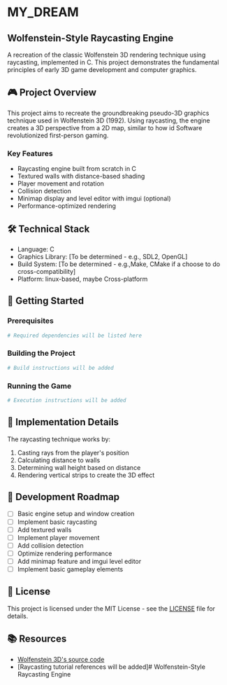 # MY_DREAM

## Wolfenstein-Style Raycasting Engine

A recreation of the classic Wolfenstein 3D rendering technique using raycasting, implemented in C. This project demonstrates the fundamental principles of early 3D game development and computer graphics.

## 🎮 Project Overview

This project aims to recreate the groundbreaking pseudo-3D graphics technique used in Wolfenstein 3D (1992). Using raycasting, the engine creates a 3D perspective from a 2D map, similar to how id Software revolutionized first-person gaming.

### Key Features

- Raycasting engine built from scratch in C
- Textured walls with distance-based shading
- Player movement and rotation
- Collision detection
- Minimap display and level editor with imgui (optional)
- Performance-optimized rendering

## 🛠️ Technical Stack

- Language: C
- Graphics Library: [To be determined - e.g., SDL2, OpenGL]
- Build System: [To be determined - e.g.,Make, CMake if a choose to do cross-compatibility]
- Platform: linux-based, maybe Cross-platform

## 🚀 Getting Started

### Prerequisites

```bash
# Required dependencies will be listed here
```

### Building the Project

```bash
# Build instructions will be added
```

### Running the Game

```bash
# Execution instructions will be added
```

## 🎯 Implementation Details

The raycasting technique works by:
1. Casting rays from the player's position
2. Calculating distance to walls
3. Determining wall height based on distance
4. Rendering vertical strips to create the 3D effect

## 📝 Development Roadmap

- [ ] Basic engine setup and window creation
- [ ] Implement basic raycasting
- [ ] Add textured walls
- [ ] Implement player movement
- [ ] Add collision detection
- [ ] Optimize rendering performance
- [ ] Add minimap feature and imgui level editor
- [ ] Implement basic gameplay elements

## 📜 License

This project is licensed under the MIT License - see the [LICENSE](LICENSE) file for details.

## 📚 Resources

- [Wolfenstein 3D's source code](https://github.com/id-Software/wolf3d)
- [Raycasting tutorial references will be added]# Wolfenstein-Style Raycasting Engine
